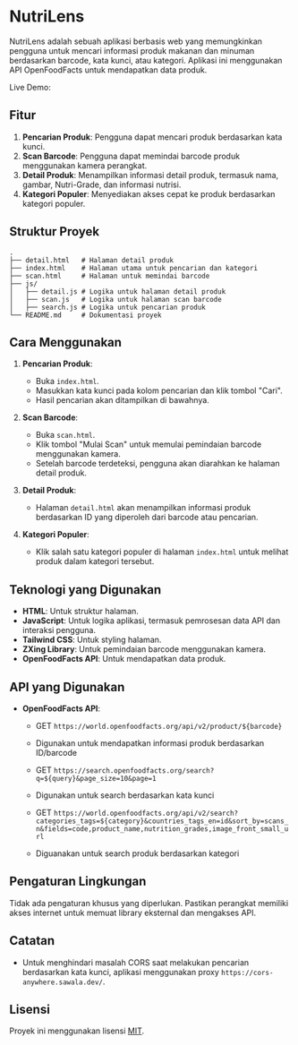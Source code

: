 # NutriLens

NutriLens adalah sebuah aplikasi berbasis web yang memungkinkan pengguna untuk mencari informasi produk makanan dan minuman berdasarkan barcode, kata kunci, atau kategori. Aplikasi ini menggunakan API OpenFoodFacts untuk mendapatkan data produk.

Live Demo: 

## Fitur

1. **Pencarian Produk**: Pengguna dapat mencari produk berdasarkan kata kunci.
2. **Scan Barcode**: Pengguna dapat memindai barcode produk menggunakan kamera perangkat.
3. **Detail Produk**: Menampilkan informasi detail produk, termasuk nama, gambar, Nutri-Grade, dan informasi nutrisi.
4. **Kategori Populer**: Menyediakan akses cepat ke produk berdasarkan kategori populer.

## Struktur Proyek

```
.
├── detail.html   # Halaman detail produk
├── index.html    # Halaman utama untuk pencarian dan kategori
├── scan.html     # Halaman untuk memindai barcode
├── js/
│   ├── detail.js # Logika untuk halaman detail produk
│   ├── scan.js   # Logika untuk halaman scan barcode
│   ├── search.js # Logika untuk pencarian produk
└── README.md     # Dokumentasi proyek
```

## Cara Menggunakan

1. **Pencarian Produk**:

   - Buka `index.html`.
   - Masukkan kata kunci pada kolom pencarian dan klik tombol "Cari".
   - Hasil pencarian akan ditampilkan di bawahnya.

2. **Scan Barcode**:

   - Buka `scan.html`.
   - Klik tombol "Mulai Scan" untuk memulai pemindaian barcode menggunakan kamera.
   - Setelah barcode terdeteksi, pengguna akan diarahkan ke halaman detail produk.

3. **Detail Produk**:

   - Halaman `detail.html` akan menampilkan informasi produk berdasarkan ID yang diperoleh dari barcode atau pencarian.

4. **Kategori Populer**:
   - Klik salah satu kategori populer di halaman `index.html` untuk melihat produk dalam kategori tersebut.

## Teknologi yang Digunakan

- **HTML**: Untuk struktur halaman.
- **JavaScript**: Untuk logika aplikasi, termasuk pemrosesan data API dan interaksi pengguna.
- **Tailwind CSS**: Untuk styling halaman.
- **ZXing Library**: Untuk pemindaian barcode menggunakan kamera.
- **OpenFoodFacts API**: Untuk mendapatkan data produk.

## API yang Digunakan

- **OpenFoodFacts API**:

  - GET `https://world.openfoodfacts.org/api/v2/product/${barcode}`
  - Digunakan untuk mendapatkan informasi produk berdasarkan ID/barcode

  - GET `https://search.openfoodfacts.org/search?q=${query}&page_size=10&page=1`
  - Digunakan untuk search berdasarkan kata kunci

  - GET `https://world.openfoodfacts.org/api/v2/search?categories_tags=${category}&countries_tags_en=id&sort_by=scans_n&fields=code,product_name,nutrition_grades,image_front_small_url`
  - Diguanakan untuk search produk berdasarkan kategori

## Pengaturan Lingkungan

Tidak ada pengaturan khusus yang diperlukan. Pastikan perangkat memiliki akses internet untuk memuat library eksternal dan mengakses API.

## Catatan

- Untuk menghindari masalah CORS saat melakukan pencarian berdasarkan kata kunci, aplikasi menggunakan proxy `https://cors-anywhere.sawala.dev/`.

## Lisensi

Proyek ini menggunakan lisensi [MIT](https://opensource.org/licenses/MIT).
